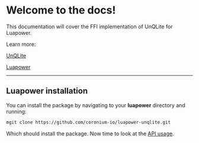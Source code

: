 # Welcome to the docs!

This documentation will cover the FFI implementation of UnQLite for Luapower.

Learn more:

[UnQLite](http://unqlite.org)

[Luapower](http://luapower.com)

---

## Luapower installation

You can install the package by navigating to your __luapower__ directory and running:

```bash
mgit clone https://github.com/coronium-io/luapower-unqlite.git
```

Which should install the package. Now time to look at the [API usage](api.md).
